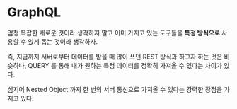 # GraphQL

엄청 복잡한 새로운 것이라 생각하지 말고 이미 가지고 있는 도구들을 **특정 방식으로** 사용할 수 있게 돕는 것이라 생각하자.

즉, 지금까지 서버로부터 데이터를 받을 때 많이 쓰던 REST 방식과 하고자 하는 것은 비슷하나, QUERY 를 통해 내가 원하는 특정 데이터를 정확히 가져올 수 있다는 차이가 있다. 

심지어 Nested Object 까지 한 번의 서버 통신으로 가져올 수 있다는 강력한 장점을 가지고 있다. 